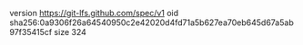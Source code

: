 version https://git-lfs.github.com/spec/v1
oid sha256:0a9306f26a64540950c2e42020d4fd71a5b627ea70eb645d67a5ab97f35415cf
size 324
